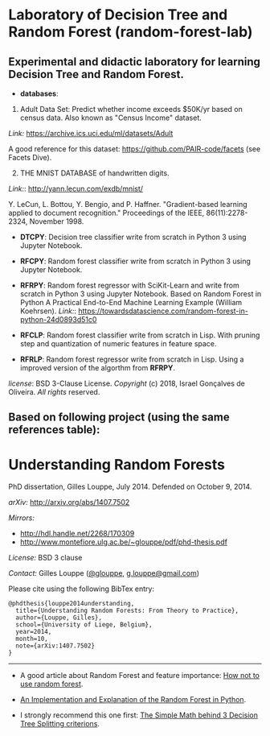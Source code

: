 # Laboratory of Decision Tree and Random Forest (random-forest-lab)
## Experimental and didactic laboratory for learning Decision Tree and Random Forest.

- **databases**:
1) Adult Data Set: Predict whether income exceeds $50K/yr based on census data. Also known as "Census Income" dataset.

*Link:* https://archive.ics.uci.edu/ml/datasets/Adult

A good reference for this dataset: https://github.com/PAIR-code/facets (see Facets Dive).

2) THE MNIST DATABASE of handwritten digits.

*Link:*: http://yann.lecun.com/exdb/mnist/

Y. LeCun, L. Bottou, Y. Bengio, and P. Haffner. "Gradient-based learning applied to document recognition." Proceedings of the IEEE, 86(11):2278-2324, November 1998.

 - **DTCPY**: Decision tree classifier write from scratch in Python 3 using Jupyter Notebook.

 - **RFCPY**: Random forest classifier write from scratch in Python 3 using Jupyter Notebook.

 - **RFRPY**: Random forest regressor with SciKit-Learn and write from scratch in Python 3 using Jupyter Notebook. Based on Random Forest in Python
A Practical End-to-End Machine Learning Example (William Koehrsen).
*Link:*: https://towardsdatascience.com/random-forest-in-python-24d0893d51c0

 - **RFCLP**: Random forest classifier write from scratch in Lisp. With pruning step and quantization of numeric features in feature space.

 - **RFRLP**: Random forest regressor write from scratch in Lisp. Using a improved version of the algorthm from **RFRPY**.

_license_: BSD 3-Clause License. _Copyright_ (c) 2018, Israel Gonçalves de Oliveira. _All rights_ reserved.


## Based on following project (using the same references table):

Understanding Random Forests
============================

PhD dissertation, Gilles Louppe, July 2014. Defended on October 9, 2014. 

_arXiv:_ http://arxiv.org/abs/1407.7502

_Mirrors:_ 
- http://hdl.handle.net/2268/170309
- http://www.montefiore.ulg.ac.be/~glouppe/pdf/phd-thesis.pdf

_License:_ BSD 3 clause

_Contact:_ Gilles Louppe ([@glouppe](https://twitter.com/glouppe/), <g.louppe@gmail.com>)

Please cite using the following BibTex entry:

```
@phdthesis{louppe2014understanding,
  title={Understanding Random Forests: From Theory to Practice},
  author={Louppe, Gilles},
  school={University of Liege, Belgium},
  year=2014,
  month=10,
  note={arXiv:1407.7502}
}
```

---

- A good article about Random Forest and feature importance: [How not to use random forest](https://medium.com/turo-engineering/how-not-to-use-random-forest-265a19a68576).

- [An Implementation and Explanation of the Random Forest in Python](https://towardsdatascience.com/an-implementation-and-explanation-of-the-random-forest-in-python-77bf308a9b76).

- I strongly recommend this one first: [The Simple Math behind 3 Decision Tree Splitting criterions](https://towardsdatascience.com/the-simple-math-behind-3-decision-tree-splitting-criterions-85d4de2a75fe).
